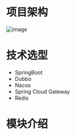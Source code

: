 # 项目架构
![image](https://github.com/fangtexi/zsapi/assets/79567863/6477705a-a2a2-437d-ab6a-14dd2204d84f)

# 技术选型
 - SpringBoot
 - Dubbo
 - Nacos
 - Spring Cloud Gateway
 - Redis
 
 # 模块介绍


